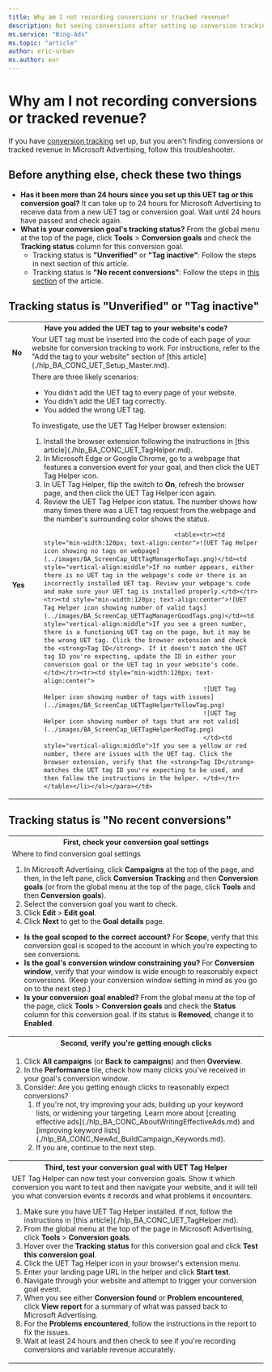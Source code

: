 ```yaml
---
title: Why am I not recording conversions or tracked revenue?
description: Not seeing conversions after setting up conversion tracking? Troubleshoot issues here.
ms.service: "Bing-Ads"
ms.topic: "article"
author: eric-urban
ms.author: eur
---
```


# Why am I not recording conversions or tracked revenue?

If you have [conversion tracking](./hlp_BA_CONC_UETv2WhatIsCT.md) set up, but you aren't finding conversions or tracked revenue in Microsoft Advertising, follow this troubleshooter.

## Before anything else, check these two things

- **Has it been more than 24 hours since you set up this UET tag or this conversion goal?**   			It can take up to 24 hours for Microsoft Advertising to receive data from a new UET tag or conversion goal. Wait until 24 hours have passed and check again.
- **What is your conversion goal's tracking status?**   			From the global menu at the top of the page, click **Tools**&nbsp;&gt;&nbsp;**Conversion goals** and check the **Tracking status** column for this conversion goal.
   - Tracking status is **"Unverified"** or **"Tag inactive"**: Follow the steps in next section of this article.
   - Tracking status is **"No recent conversions"**: Follow the steps in [this section](#NoRecentConvs) of the article.

## Tracking status is "Unverified" or "Tag inactive"

<table>
  <tr>
    <th colspan="2">Have you added the UET tag to your website's code?</th>
  </tr>
  <tr>
    <td><strong>No</strong> </td>
    <td>Your UET tag must be inserted into the code of each page of your website for conversion tracking to work. For instructions, refer to the "Add the tag to your website" section of [this article](./hlp_BA_CONC_UET_Setup_Master.md).</td>
  </tr>
  <tr>
    <td><strong>Yes</strong> </td>
    <td>There are three likely scenarios:
					<ul><li>You didn't add the UET tag to every page of your website.</li><li>You didn't add the UET tag correctly.</li><li>You added the wrong UET tag.</li></ul><para>To investigate, use the UET Tag Helper browser extension:
						<ol><li>Install the browser extension following the instructions in [this article](./hlp_BA_CONC_UET_TagHelper.md).</li><li>In Microsoft Edge or Google Chrome, go to a webpage that features a conversion event for your goal, and then click the UET Tag Helper icon.</li><li>In UET Tag Helper, flip the switch to <strong>On</strong>, refresh the browser page, and then click the UET Tag Helper icon again.</li><li>Review the UET Tag Helper icon status. The number shows how many times there was a UET tag request from the webpage and the number's surrounding color shows the status.
								
									
										<table><tr><td style="min-width:120px; text-align:center">![UET Tag Helper icon showing no tags on webpage](../images/BA_ScreenCap_UEtTagManagerNoTags.png)</td><td style="vertical-align:middle">If no number appears, either there is no UET tag in the webpage's code or there is an incorrectly installed UET tag. Review your webpage's code and make sure your UET tag is installed properly.</td></tr><tr><td style="min-width:120px; text-align:center">![UET Tag Helper icon showing number of valid tags](../images/BA_ScreenCap_UETTagManagerGoodTags.png)</td><td style="vertical-align:middle">If you see a green number, there is a functioning UET tag on the page, but it may be the wrong UET tag. Click the browser extension and check the <strong>Tag ID</strong>. If it doesn't match the UET tag ID you're expecting, update the ID in either your conversion goal or the UET tag in your website's code. </td></tr><tr><td style="min-width:120px; text-align:center">
												![UET Tag Helper icon showing number of tags with issues](../images/BA_ScreenCap_UETTagHelperYellowTag.png)
												![UET Tag Helper icon showing number of tags that are not valid](../images/BA_ScreenCap_UETTagHelperRedTag.png) 												
												</td><td style="vertical-align:middle">If you see a yellow or red number, there are issues with the UET tag. Click the browser extension, verify that the <strong>Tag ID</strong> matches the UET tag ID you're expecting to be used, and then follow the instructions in the helper. </td></tr></table></li></ol></para></td>
  </tr>
</table>

<anchor id="NoRecentConvs" />

## Tracking status is "No recent conversions"

<table>
  <tr>
    <th>First, check your conversion goal settings</th>
  </tr>
  <tr>
    <td>
      <para>
        <expando_list multiple="true">
          <expando expanded="false">
            <expando_head>
					Where to find conversion goal settings
				  </expando_head>
            <expando_content>
              <ol>
                <li>In Microsoft Advertising, click <strong>Campaigns</strong> at the top of the page, and then, in the left pane, click <strong>Conversion Tracking</strong> and then <strong>Conversion goals</strong> (or from the global menu at the top of the page, click <strong>Tools</strong> and then <strong>Conversion goals</strong>).</li>
                <li>Select the conversion goal you want to check.</li>
                <li>Click <strong>Edit</strong>&nbsp;&gt;&nbsp;<strong>Edit goal</strong>.</li>
                <li>Click <strong>Next</strong> to get to the <strong>Goal details</strong> page.</li>
              </ol>
            </expando_content>
          </expando>
        </expando_list>
        <ul>
          <li><strong>Is the goal scoped to the correct account?</strong>  
				For <strong>Scope</strong>, verify that this conversion goal is scoped to the account in which you're expecting to see conversions.</li>
          <li><strong>Is the goal's conversion window constraining you?</strong>  
				For <strong>Conversion window</strong>, verify that your window is wide enough to reasonably expect conversions. (Keep your conversion window setting in mind as you go on to the next step.)</li>
          <li><strong>Is your conversion goal enabled?</strong>   
				From the global menu at the top of the page, click <strong>Tools</strong>&nbsp;&gt;&nbsp;<strong>Conversion goals</strong> and check the <strong>Status</strong> column for this conversion goal. If its status is <strong>Removed</strong>, change it to <strong>Enabled</strong>.</li>
        </ul>
      </para>
    </td>
  </tr>
  <tr>
    <th>Second, verify you're getting enough clicks</th>
  </tr>
  <tr>
    <td>
      <para>
        <ol>
          <li>Click <strong>All campaigns</strong> (or <strong>Back to campaigns</strong>) and then <strong>Overview</strong>. </li>
          <li>In the <strong>Performance</strong> tile, check how many clicks you've received in your goal's conversion window. </li>
          <li>Consider: Are you getting enough clicks to reasonably expect conversions?
					<ol><li>If you're not, try improving your ads, building up your keyword lists, or widening your targeting. Learn more about [creating effective ads](./hlp_BA_CONC_AboutWritingEffectiveAds.md) and [improving keyword lists](./hlp_BA_CONC_NewAd_BuildCampaign_Keywords.md). </li><li>If you are, continue to the next step.</li></ol></li>
        </ol>
      </para>
    </td>
  </tr>
  <tr>
    <th>Third, test your conversion goal with UET Tag Helper</th>
  </tr>
  <tr>
    <td>UET Tag Helper can now test your conversion goals. Show it which conversion you want to test and then navigate your website, and it will tell you what conversion events it records and what problems it encounters.
		<para><ol><li>Make sure you have UET Tag Helper installed. If not, follow the instructions in [this article](./hlp_BA_CONC_UET_TagHelper.md).</li><li>From the global menu at the top of the page in Microsoft Advertising, click <strong>Tools</strong>&nbsp;&gt;&nbsp;<strong>Conversion goals</strong>.</li><li>Hover over the <strong>Tracking status</strong> for this conversion goal and click <strong>Test this conversion goal</strong>. </li><li>Click the UET Tag Helper icon in your browser's extension menu.</li><li>Enter your landing page URL in the helper and click <strong>Start test</strong>.</li><li>Navigate through your website and attempt to trigger your conversion goal event.</li><li>When you see either <strong>Conversion found</strong> or <strong>Problem encountered</strong>, click <strong>View report</strong> for a summary of what was passed back to Microsoft Advertising.</li><li>For the <strong>Problems encountered</strong>, follow the instructions in the report to fix the issues.</li><li>Wait at least 24 hours and then check to see if you're recording conversions and variable revenue accurately.</li></ol></para></td>
  </tr>
</table>


